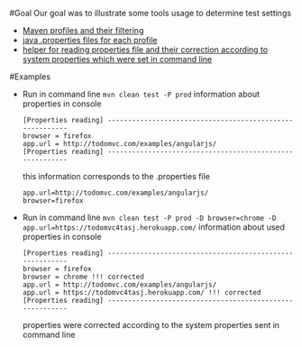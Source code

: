 #Goal
Our goal was to illustrate some tools usage to determine test settings
* [Maven profiles and their filtering](https://github.com/automician/snippets/blob/master/java/properties/javapropertiesfiledemo/pom.xml)
* [java .properties files for each  profile](https://github.com/automician/snippets/tree/master/java/properties/javapropertiesfiledemo/src/main/resources)
* [helper for reading properties file and their correction according to system properties which were set in command line](https://github.com/automician/snippets/blob/master/java/properties/javapropertiesfiledemo/src/main/java/com/automician/javaproperties/core/Helpers.java)
 
 

#Examples
* Run in command line `mvn clean test -P prod`
    information about properties in console 
    ```
    [Properties reading] ---------------------------------------------------------
    browser = firefox
    app.url = http://todomvc.com/examples/angularjs/
    [Properties reading] ---------------------------------------------------------
    ```
    
    this information corresponds to the .properties file
    ```
    app.url=http://todomvc.com/examples/angularjs/
    browser=firefox
    ```

* Run in command line `mvn clean test -P prod -D browser=chrome -D app.url=https://todomvc4tasj.herokuapp.com/`
    information about used properties in console 
    ```
    [Properties reading] ---------------------------------------------------------
    browser = firefox
    browser = chrome !!! corrected
    app.url = http://todomvc.com/examples/angularjs/
    app.url = https://todomvc4tasj.herokuapp.com/ !!! corrected
    [Properties reading] ---------------------------------------------------------
    ```
  
    properties were corrected according to the system properties sent in command line
   

    
   